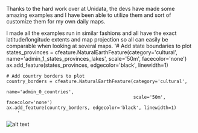 Thanks to the hard work over at Unidata, the devs have made some amazing examples and I have been able to utilize them and sort of customize them for my own daily maps.

I made all the examples run in similar fashions and all have the exact latitude/longitude extents and map projection so all can easily be comparable when looking at several maps. 
'# Add state boundaries to plot
    states_provinces = cfeature.NaturalEarthFeature(category='cultural',
                                                    name='admin_1_states_provinces_lakes',
                                                    scale='50m', facecolor='none')
    ax.add_feature(states_provinces, edgecolor='black', linewidth=1)

    # Add country borders to plot
    country_borders = cfeature.NaturalEarthFeature(category='cultural',
                                                   name='admin_0_countries',
                                                   scale='50m', facecolor='none')
    ax.add_feature(country_borders, edgecolor='black', linewidth=1)
        '


![alt text](https://github.com/MethaneRain/Weather-Jupyter-Notebooks/blob/master/MetPy_Unidata%20Examples/Sample%20Maps/2018/10_31/RESIZE_SIMPLE_PV_2018_10_31_12Z.png)

